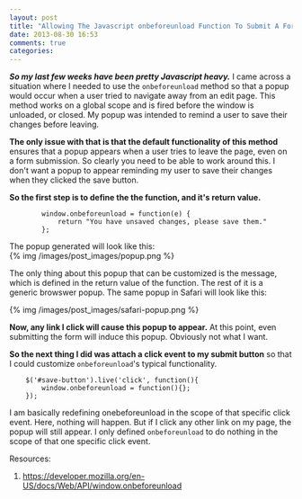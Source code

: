 ```yaml
---
layout: post
title: "Allowing The Javascript onbeforeunload Function To Submit A Form"
date: 2013-08-30 16:53
comments: true
categories: 
---
```

<script type="text/javascript">

  var _gaq = _gaq || [];
  _gaq.push(['_setAccount', 'UA-38989132-1']);
  _gaq.push(['_trackPageview']);

  (function() {
    var ga = document.createElement('script'); ga.type = 'text/javascript'; ga.async = true;
    ga.src = ('https:' == document.location.protocol ? 'https://ssl' : 'http://www') + '.google-analytics.com/ga.js';
    var s = document.getElementsByTagName('script')[0]; s.parentNode.insertBefore(ga, s);
  })();

</script>

***So my last few weeks have been pretty Javascript heavy.*** I came across a situation where I needed to use the `onbeforeunload` method so that a popup would occur when a user tried to navigate away from an edit page. This method works on a global scope and is fired before the window is unloaded, or closed.  My popup was intended to remind a user to save their changes before leaving.

__The only issue with that is that the default functionality of this method__ ensures that a popup appears when a user tries to leave the page, even on a form submission. So clearly you need to be able to work around this. I don't want a popup to appear reminding my user to save their changes when they clicked the save button. 

__So the first step is to define the the function, and it's return value.__

			window.onbeforeunload = function(e) { 
        		return "You have unsaved changes, please save them."
       		};

The popup generated will look like this:<br>
{% img /images/post_images/popup.png %}


The only thing about this popup that can be customized is the message, which is defined in the return value of the function. The rest of it is a generic browswer popup. The same popup in Safari will look like this:<br>

{% img /images/post_images/safari-popup.png %}

__Now, any link I click will cause this popup to appear.__ At this point, even submitting the form will induce this popup. Obviously not what I want. 

__So the next thing I did was attach a click event to my submit button__ so that I could customize `onbeforeunload`'s typical functionality. 

		$('#save-button').live('click', function(){
			window.onbeforeunload = function(){};
		});

I am basically redefining onebeforeunload in the scope of that specific click event. Here, nothing will happen. But if I click any other link on my page, the popup will still appear. I only defined `onbeforeunload` to do nothing in the scope of that one specific click event.

Resources:<br>
1. https://developer.mozilla.org/en-US/docs/Web/API/window.onbeforeunload <br>


			
